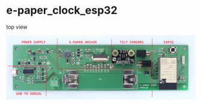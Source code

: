 # e-paper_clock_esp32
top view

![clock with ESP32 - top view](../images/e-paper_clock_esp32_top_view.jpg)

